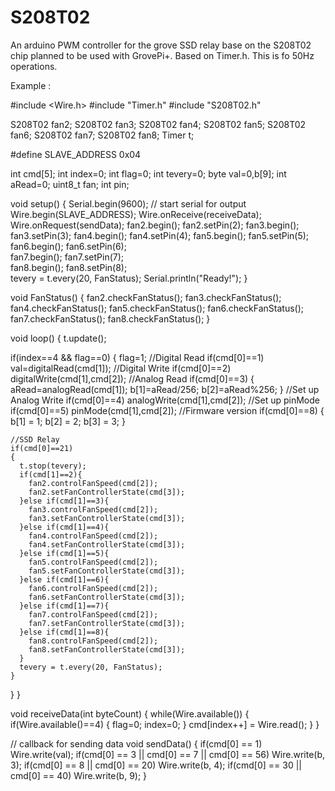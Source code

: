 # S208T02
An arduino PWM controller for the grove SSD relay base on the S208T02 chip planned to be used with GrovePi+. Based on Timer.h. This is fo 50Hz operations.

Example :


#include <Wire.h>
#include "Timer.h"
#include "S208T02.h"


S208T02 fan2;
S208T02 fan3;
S208T02 fan4;
S208T02 fan5;
S208T02 fan6;
S208T02 fan7;
S208T02 fan8;
Timer t;

#define SLAVE_ADDRESS 0x04

int cmd[5];
int index=0;
int flag=0;
int tevery=0;
byte val=0,b[9];
int aRead=0;
uint8_t fan;
int pin;

void setup()
{
    Serial.begin(9600);         // start serial for output
    Wire.begin(SLAVE_ADDRESS);
    Wire.onReceive(receiveData);
    Wire.onRequest(sendData);
    fan2.begin();
    fan2.setPin(2);
    fan3.begin();
    fan3.setPin(3);
    fan4.begin();
    fan4.setPin(4);
    fan5.begin();
    fan5.setPin(5);
    fan6.begin();
    fan6.setPin(6);        
    fan7.begin();
    fan7.setPin(7);        
    fan8.begin();
    fan8.setPin(8);        
    tevery = t.every(20, FanStatus);
    Serial.println("Ready!");
}

void FanStatus()
{
  fan2.checkFanStatus();
  fan3.checkFanStatus();
  fan4.checkFanStatus();
  fan5.checkFanStatus();
  fan6.checkFanStatus();
  fan7.checkFanStatus();
  fan8.checkFanStatus();
}

void loop()
{
  t.update();

  if(index==4 && flag==0)
  {
    flag=1;
    //Digital Read
    if(cmd[0]==1)
      val=digitalRead(cmd[1]);
    //Digital Write
    if(cmd[0]==2)
      digitalWrite(cmd[1],cmd[2]);
    //Analog Read
    if(cmd[0]==3)
    {
      aRead=analogRead(cmd[1]);
      b[1]=aRead/256;
      b[2]=aRead%256;
    }
    //Set up Analog Write
    if(cmd[0]==4)
      analogWrite(cmd[1],cmd[2]);
    //Set up pinMode
    if(cmd[0]==5)
      pinMode(cmd[1],cmd[2]);
    //Firmware version
    if(cmd[0]==8)
    {
      b[1] = 1;
      b[2] = 2;
      b[3] = 3;
    }
    
    //SSD Relay
    if(cmd[0]==21)
    {
      t.stop(tevery);
      if(cmd[1]==2){
        fan2.controlFanSpeed(cmd[2]);
        fan2.setFanControllerState(cmd[3]);
      }else if(cmd[1]==3){
        fan3.controlFanSpeed(cmd[2]);
        fan3.setFanControllerState(cmd[3]);
      }else if(cmd[1]==4){
        fan4.controlFanSpeed(cmd[2]);
        fan4.setFanControllerState(cmd[3]);
      }else if(cmd[1]==5){
        fan5.controlFanSpeed(cmd[2]);
        fan5.setFanControllerState(cmd[3]);
      }else if(cmd[1]==6){
        fan6.controlFanSpeed(cmd[2]);
        fan6.setFanControllerState(cmd[3]);
      }else if(cmd[1]==7){
        fan7.controlFanSpeed(cmd[2]);
        fan7.setFanControllerState(cmd[3]);
      }else if(cmd[1]==8){
        fan8.controlFanSpeed(cmd[2]);
        fan8.setFanControllerState(cmd[3]);
      }
      tevery = t.every(20, FanStatus);
    }
  }
}

void receiveData(int byteCount)
{
    while(Wire.available())
    {
      if(Wire.available()==4)
      {
        flag=0;
        index=0;
      }
        cmd[index++] = Wire.read();
    }
}

// callback for sending data
void sendData()
{
  if(cmd[0] == 1)
    Wire.write(val);
  if(cmd[0] == 3 || cmd[0] == 7 || cmd[0] == 56)
    Wire.write(b, 3);
  if(cmd[0] == 8 || cmd[0] == 20)
    Wire.write(b, 4);
  if(cmd[0] == 30 || cmd[0] == 40)
    Wire.write(b, 9);
}
